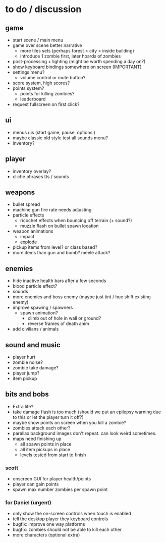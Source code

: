 # to do / discussion

## game

- start scene / main menu
- game over scene
better narrative
  - more tiles sets (perhaps forest > city > inside building)
  - introduce 1 zombie first, later hoards of zombies
- post-processing + lighting (might be worth spending a day on?)
- show keyboard bindings somewhere on screen (IMPORTANT)
- settings menu?
  - volume control or mute button?
- score system, high scores?
- points system? 
  - points for killing zombies?
  - leaderboard
- request fullscreen on first click?


## ui

- menus uis (start game, pause, options.)
- maybe classic old style test all sounds menu? 
- inventory?


## player

- inventory overlay?
- cliche phrases tts / sounds

## weapons

- bullet spread
- machine gun fire rate needs adjusting
- particle effects
  - ricochet effects when bouncing off terrain (+ sound?)
  - muzzle flash on bullet spawn location
- weapon animations
  - impact 
  - explode
- pickup items from level? or class based?
- more items than gun and bomb? meele attack?


## enemies

- hide inactive health bars after a few seconds
- blood particle effect?
- sounds
- more enemies and boss enemy (maybe just tint / hue shift existing enemy)
- improve spawing / spawners 
  - spawn animation?
    - climb out of hole in wall or ground?
    - reverse frames of death anim
- add civilians / animals


## sound and music

- player hurt
- zombie noise? 
- zombie take damage? 
- player jump?
- item pickup


## bits and bobs

- Extra life? 
- take damage flash is too much (should we put an epilepsy warning due to this or let the player turn it off?)
- maybe show points on screen when you kill a zombie? 
- zombies attack each other? 
- parallax background images don't repeat. can look weird sometimes. 
- maps need finishing up 
  - all spawn points in place
  - all item pickups in place
  - levels tested from start to finish


### scott

- onscreen GUI for player health/points
- player can gain points
- spawn max number zombies per spawn point


### for Daniel (urgent)

- only show the on-screen controls when touch is enabled
- tell the desktop player they keyboard controls 
- bugfix: improve one way platforms
- bugfix: zombies should not be able to kill each other
- more characters (optional extra)
